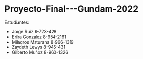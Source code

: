 # Proyecto-Final---Gundam-2022
Estudiantes:
- Jorge Ruiz 6-723-428
- Erika Gonzalez 8-954-2161
- Milagros Maturana 8-966-1319
- Zaydeth Lewys 8-946-431
- Gilberto Muñoz 8-960-1326

